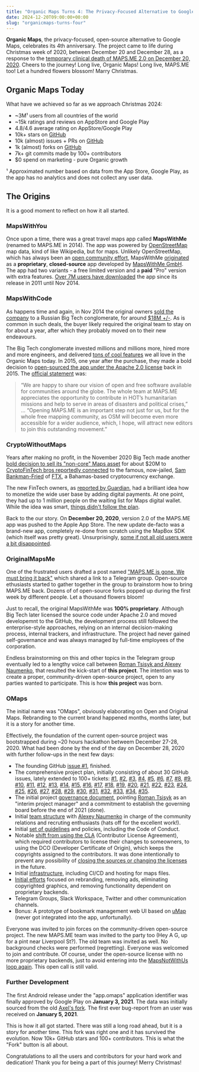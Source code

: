 ```yaml
---
title: "Organic Maps Turns 4: The Privacy-Focused Alternative to Google Maps"
date: 2024-12-20T09:00:00+00:00
slug: "organicmaps-turns-four"
---
```


**Organic Maps**, the privacy-focused, open-source alternative to Google Maps, celebrates its 4th anniversary. The project came to life during Christmas week of 2020, between December 20 and December 28, as a response to the [temporary clinical death of MAPS.ME 2.0 on December 20, 2020](https://telegra.ph/What-happened-to-the-old-MAPSME-12-20). Cheers to the journey! Long live, Organic Maps! Long live, MAPS.ME too! Let a hundred flowers blossom! Marry Christmas.

## Organic Maps Today

What have we achieved so far as we approach Christmas 2024:

- ~3M¹ users from all countries of the world
- ~15k ratings and reviews on AppStore and Google Play
- 4.8/4.6 average rating on AppStore/Google Play
- 10k+ stars on [GitHub](https://github.com/organicmaps/organicmaps)
- 10k (almost) issues + PRs on [GitHub](https://github.com/organicmaps/organicmaps)
- 1k (almost) forks on [GitHub](https://github.com/organicmaps/organicmaps)
- 7k+ git commits made by 100+ contributors
- $0 spend on marketing - pure Organic growth

¹ Approximated number based on data from the App Store, Google Play, as the app has no analytics and does not collect any user data.

## The Origins

It is a good moment to reflect on how it all started.

### MapsWithYou

Once upon a time, there was a great travel maps app called **MapsWithMe** (renamed to MAPS.ME in 2014). The app was powered by [OpenStreetMap](https://wiki.openstreetmap.org/wiki/About_OpenStreetMap) map data, kind of like Wikipedia, but for maps. Unlikely OpenStreetMap, which has always been an [open community effort](https://wiki.openstreetmap.org/wiki/About_OpenStreetMap), MapsWithMe [originated](https://wiki.openstreetmap.org/wiki/MAPS.ME/History) as a **proprietary**, **closed-source** app developed by [MapsWithMe GmbH](https://zh.chregister.ch/cr-portal/auszug/auszug.xhtml?uid=CHE-208.496.491). The app had two variants - a free limited version and a **paid** "Pro" version with extra features. [Over 7M users have downloaded](https://vk.company/en/press/releases/9209/) the app since its release in 2011 until Nov 2014.

### MapsWithCode

As happens time and again, in Nov 2014 the original owners [sold the company](https://www-rbc-ru.translate.goog/rbcfreenews/5464b2eacbb20ff538342f8f?_x_tr_sl=ru&_x_tr_tl=en&_x_tr_hl=en-US) to a Russian Big Tech conglomerate, for around [$18M +/-](https://vk.company/en/investors/info/10761/). As is common in such deals, the buyer likely required the original team to stay on for about a year, after which they probably moved on to their new endeavours.

The Big Tech conglomerate invested millions and millions more, hired more and more engineers, and delivered [tons of cool features](https://vk.company/en/press/releases/10100/) we all love in the Organic Maps today. In 2015, one year after the purchase, they made a bold decision to [open-sourced the app under the Apache 2.0 license](https://www.businesswire.com/news/home/20150930005526/en/MAPS.ME-Goes-Open-Source) back in 2015. The [official statement](https://www.businesswire.com/news/home/20150930005526/en/MAPS.ME-Goes-Open-Source) was:

> “We are happy to share our vision of open and free software available for communities around the globe. The whole team at MAPS.ME appreciates the opportunity to contribute in HOT’s humanitarian missions and help to serve in areas of disasters and political crises,” ... “Opening MAPS.ME is an important step not just for us, but for the whole free mapping community, as OSM will become even more accessible for a wider audience, which, I hope, will attract new editors to join this outstanding movement.” 

### CryptoWithoutMaps

Years after making no profit, in the November 2020 Big Tech made another [bold decision to sell its "non-core" Maps asset](https://vk.company/en/investors/info/10761/) for about $20M to [CryptoFinTech bros reportedly connected](https://www.theguardian.com/technology/2023/mar/26/caught-in-the-ftx-storm-how-a-crypto-high-flyer-fell-to-earth) to the famous, now-jailed, [Sam Bankman-Fried](https://www.justice.gov/opa/pr/samuel-bankman-fried-sentenced-25-years-his-orchestration-multiple-fraudulent-schemes) of [FTX](https://en.wikipedia.org/wiki/Bankruptcy_of_FTX), a Bahamas-based cryptocurrency exchange.

The new FinTech owners, as [reported by Guardian](https://www.theguardian.com/technology/2023/mar/26/caught-in-the-ftx-storm-how-a-crypto-high-flyer-fell-to-earth), had a brilliant idea how to monetize the wide user base by adding digital payments. At one point, they had up to 1 million people on the waiting list for Maps digital wallet. While the idea was smart, [things didn't follow the plan](https://www.theguardian.com/technology/2023/mar/26/caught-in-the-ftx-storm-how-a-crypto-high-flyer-fell-to-earth).

Back to the our story. On **December 20, 2020**, version 2.0 of the MAPS.ME app was pushed to the Apple App Store. The new update de-facto was a brand-new app, completely re-done from scratch using the MapBox SDK (which itself was pretty great). Unsurprisingly, [some if not all old users were a bit disappointed](https://www.reddit.com/r/openstreetmap/comments/khsjqx/mapsme_seems_have_reached_its_end/).

### OriginalMapsMe

One of the frustrated users drafted a post named ["MAPS.ME is gone. We must bring it back"](https://telegra.ph/What-happened-to-the-old-MAPSME-12-20) which shared a link to a Telegram group. Open-source ethusiasts started to gather together in the group to brainstorm how to bring MAPS.ME back. Dozens of of open-source forks popped up during the first week by different people. Let a thousand flowers bloom!

Just to recall, the original MapsWithMe was **100% proprietary**. Although Big Tech later licensed the source code under Apache 2.0 and moved developemnt to the GitHub, the development process still followed the enterprise-style approaches, relying on an internal decision-making process, internal trackers, and infrastructure. The project had never gained self-governance and was always managed by full-time employees of the corporation.

Endless brainstorming on this and other topics in the Telegram group eventually led to a lengthy voice call between [Roman Tsisyk and Alexey Naumenko](https://github.com/organicmaps/community/wiki/Members), that resulted the kick-start of **this project**. The intention was to create a proper, community-driven open-source project, open to any parties wanted to participate. This is how **this project** was born.

### OMaps

The initial name was "OMaps", obviously elaborating on Open and Original Maps. Rebranding to the current brand happened months, months later, but it is a story for another time.

Effectively, the foundation of the current open-source project was bootstrapped during ~20 hours hackathon betweem December 27-28, 2020. What had been done by the end of the day on December 28, 2020 with further follow-ups in the next few days:

- The founding GitHub [issue #1](https://github.com/organicmaps/organicmaps/issues/1), finished.
- The comprehensive project plan, initially consisting of about 30 GitHub issues, lately extended to 100+ tickets:
   [#1](https://github.com/organicmaps/organicmaps/issues/1), 
   [#2](https://github.com/organicmaps/organicmaps/issues/2), 
   [#3](https://github.com/organicmaps/organicmaps/issues/3), 
   [#4](https://github.com/organicmaps/organicmaps/issues/4), 
   [#5](https://github.com/organicmaps/organicmaps/issues/5), 
   [#6](https://github.com/organicmaps/organicmaps/issues/6), 
   [#7](https://github.com/organicmaps/organicmaps/issues/7), 
   [#8](https://github.com/organicmaps/organicmaps/issues/8), 
   [#9](https://github.com/organicmaps/organicmaps/issues/9), 
   [#10](https://github.com/organicmaps/organicmaps/issues/10), 
   [#11](https://github.com/organicmaps/organicmaps/issues/11), 
   [#12](https://github.com/organicmaps/organicmaps/issues/12), 
   [#13](https://github.com/organicmaps/organicmaps/issues/13), 
   [#14](https://github.com/organicmaps/organicmaps/issues/14), 
   [#15](https://github.com/organicmaps/organicmaps/issues/15), 
   [#16](https://github.com/organicmaps/organicmaps/issues/16), 
   [#17](https://github.com/organicmaps/organicmaps/issues/17), 
   [#18](https://github.com/organicmaps/organicmaps/issues/18), 
   [#19](https://github.com/organicmaps/organicmaps/issues/19), 
   [#20](https://github.com/organicmaps/organicmaps/issues/20), 
   [#21](https://github.com/organicmaps/organicmaps/issues/21), 
   [#22](https://github.com/organicmaps/organicmaps/issues/22), 
   [#23](https://github.com/organicmaps/organicmaps/issues/23), 
   [#24](https://github.com/organicmaps/organicmaps/issues/24), 
   [#25](https://github.com/organicmaps/organicmaps/issues/25), 
   [#26](https://github.com/organicmaps/organicmaps/issues/26), 
   [#27](https://github.com/organicmaps/organicmaps/issues/27), 
   [#28](https://github.com/organicmaps/organicmaps/issues/28), 
   [#29](https://github.com/organicmaps/organicmaps/issues/29), 
   [#30](https://github.com/organicmaps/organicmaps/issues/30), 
   [#31](https://github.com/organicmaps/organicmaps/issues/31), 
   [#32](https://github.com/organicmaps/organicmaps/issues/32), 
   [#33](https://github.com/organicmaps/organicmaps/issues/33), 
   [#34](https://github.com/organicmaps/organicmaps/issues/34), 
   [#35](https://github.com/organicmaps/organicmaps/issues/35).
- The initial project [governance document](https://github.com/organicmaps/community/wiki/Governance), pointing [Roman Tsisyk](https://github.com/organicmaps/community/wiki/Member:Roman-Tsisyk) as an "interim project manager" and a commitment to establish the governing board before the end of 2021 (done).
- Initial [team structure](https://github.com/organicmaps/community/wiki/Members) with [Alexey Naumenko](https://github.com/ooprizrakoo) in charge of the community relations and recruting enthusiasts (hats off for the excellent work!).
- Initial [set of guidelines](https://github.com/organicmaps/community/wiki/Commit-Messages) and policies, including the Code of Conduct.
- Notable [shift from using the CLA](https://github.com/organicmaps/organicmaps/issues/5) (Contributor License Agreement), which required contributors to license their changes to someowners, to using the DCO (Developer Certificate of Origin), which keeps the copyrights assigned to the contributors. It was done intentionally to prevent any possibility of [closing the sources or changing the licenses](https://github.com/orgs/organicmaps/discussions/9837) in the future.
- Initial [infrastructure](https://github.com/organicmaps/community/wiki/Infrastructure), including CI/CD and hosting for maps files.
- [Initial efforts](https://github.com/organicmaps/organicmaps/commits/master/?since=2020-12-25&until=2021-01-04) focused on rebranding, removing ads, eliminating copyrighted graphics, and removing functionality dependent on proprietary backends.
- Telegram Groups, Slack Workspace, Twitter and other communication channels.
- Bonus: A prototype of bookmark management web UI based on [uMap](https://umap-project.org/) (never got integrated into the app, unfortunally).

Everyone was invited to join forces on the community-driven open-source project.  The new MAPS.ME team was invited to the party too (Hey A G, up for a pint near Liverpool St?). The old team was invited as well. No background checks were performed (regretting). Everyone was welcomed to join and contribute. Of course, under the open-source license with no more proprietary backends, just to avoid entering into the [MapsNotWithUs loop again](https://github.com/orgs/organicmaps/discussions/9837). This open call is still valid.

### Further Development

The first Android release under the "app.omaps" application identifier was finally approved by Google Play on **January 3, 2021**. The data was initially sourced from the old [Axel's fork](https://gitlab.com/axet/omim/-/tree/master/tracking). The first ever bug-report from an user was received on  **January 5, 2021**.

This is how it all got started. There was still a long road ahead, but it is a story for another time. This fork was right one and it has survived the evolution. Now 10k+ GitHub stars and 100+ contributors. This is what the "Fork" button is all about.

Congratulations to all the users and contributors for your hard work and dedication! Thank you for being a part of this journey! Merry Christmas!